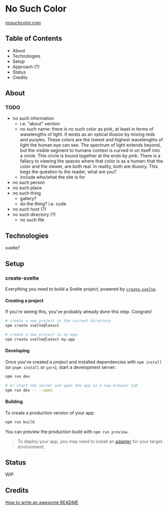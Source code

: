 # No Such Color

[nosuchcolor.com](https://nosuchcolor.com)

## Table of Contents

- About
- Technologies
- Setup
- Approach (?)
- Status
- Credits

## About

### TODO

- no such information
  - i.e. "about" section
  - no such name: there is no such color as pink, at least in terms of wavelengths of light. It exists as an optical illusion by mixing reds and purples. These colors are the lowest and highest wavelengths of light the human eye can see. The spectrum of light extends beyond, but the visible segment to humans context is curved in on itself into a circle. This circle is bound together at the ends by pink. There is a fallacy to viewing the spaces where that color is as a human: that the color and the viewer, are both real. In reality, both are illusory. This begs the question to the reader, what are you?
  - include who/what the site is for
- no such person
- no such place
- no such thing
  - gallery?
  - do the thing? i.e. code
- no such host (?)
- no such directory (?)
  - no such file

## Technologies

svelte?

## Setup

### create-svelte

Everything you need to build a Svelte project, powered by [`create-svelte`](https://github.com/sveltejs/kit/tree/master/packages/create-svelte).

#### Creating a project

If you're seeing this, you've probably already done this step. Congrats!

```bash
# create a new project in the current directory
npm create svelte@latest

# create a new project in my-app
npm create svelte@latest my-app
```

#### Developing

Once you've created a project and installed dependencies with `npm install` (or `pnpm install` or `yarn`), start a development server:

```bash
npm run dev

# or start the server and open the app in a new browser tab
npm run dev -- --open
```

#### Building

To create a production version of your app:

```bash
npm run build
```

You can preview the production build with `npm run preview`.

> To deploy your app, you may need to install an [adapter](https://kit.svelte.dev/docs/adapters) for your target environment.

## Status

WIP

## Credits

[How to write an awesome README](https://victorbruce82.medium.com/writing-an-awesome-readme-for-your-side-projects-fabd20f96db0)
